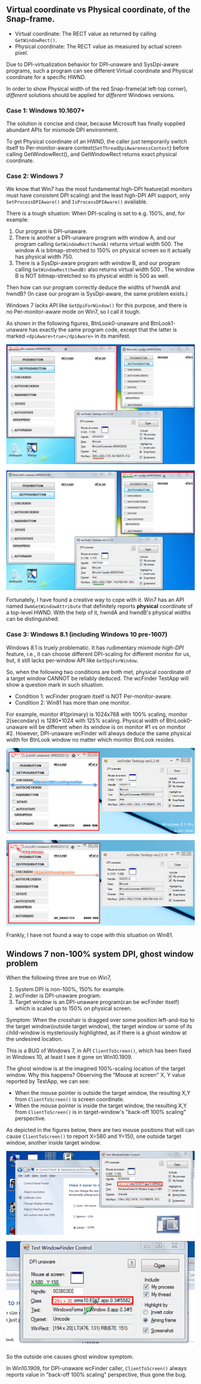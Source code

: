 ## Virtual coordinate vs Physical coordinate, of the Snap-frame.

* Virtual coordinate: The RECT value as returned by calling `GetWindowRect()`.
* Physical coordinate: The RECT value as measured by actual screen pixel.

Due to DPI-virtualization behavior for DPI-unaware and SysDpi-aware programs, such a program can see different Virtual coordinate and Physical coordinate for a specific HWND.

In order to show Physical width of the red Snap-frame(at left-top corner), *different* solutions should be applied for *different* Windows versions.

### Case 1: Windows 10.1607+

The solution is concise and clear, because Microsoft has finally supplied abundant APIs for mixmode DPI environment.

To get Physical coordinate of an HWND, the caller just temporarily switch itself to Per-monitor-aware context(`SetThreadDpiAwarenessContext`) before calling GetWindowRect(), and GetWindowRect returns exact physical coordinate.

### Case 2: Windows 7

We know that Win7 has the most fundamental high-DPI feature(all monitors must have consistent DPI scaling) and the least high-DPI API support, only `SetProcessDPIAware()` and `IsProcessDPIAware()` available.

There is a tough situation: When DPI-scaling is set to e.g. 150%, and, for example:

1. Our program is DPI-unaware.
2. There is another a DPI-unaware program with window A, and our program calling `GetWindowRect(hwndA)` returns virtual width 500. The window A is bitmap-stretched to 150% on physical screen so it actually has physical width 750.
3. There is a SysDpi-aware program with window B, and our program calling `GetWindowRect(hwndB)` also returns virtual width 500 . The window B is NOT bitmap-stretched so its physical width is 500 as well.

Then how can our program correctly deduce the widths of hwndA and hwndB? (In case our program is SysDpi-aware, the same problem exists.)

Windows 7 lacks API like `GetDpiForWindow()` for this purpose, and there is no Per-monitor-aware mode on Win7, so I call it tough.

As shown in the following figures, BtnLook0-unaware and BtnLook1-unaware has exactly the same program code, except that the latter is marked `<dpiAware>true</dpiAware>` in its manifest.

![The DPI-unaware target-window has 150% width.](Graphics/Screenshots/Screenshot-Win7-highdpi-BtnLook0.png)

![The SysDpi-aware target-window has 100% width.](Graphics/Screenshots/Screenshot-Win7-highdpi-BtnLook1.png)

Fortunately, I have found a creative way to cope with it. Win7 has an API named `DwmGetWindowAttribute` that definitely reports **physical** coordinate of a top-level HWND. With the help of it, hwndA and hwndB's physical widths can be distinguished.

### Case 3: Windows 8.1 (including Windows 10 pre-1607)

Windows 8.1 is truely problematic. It has rudimentary *mixmode high-DPI* feature, i.e., it can choose different DPI-scaling for different monitor for us, but, it still lacks per-window API like `GetDpiForWindow`.

So, when the following two conditions are both met, physical coordinate of a target window CANNOT be reliably deduced. The wcFinder TestApp will show a question mark in such situation.

* Condition 1: wcFinder program itself is NOT Per-monitor-aware.
* Condition 2: Win81 has more than one monitor.

For example, monitor #1(primary) is 1024x768 with 100% scaling, monitor 2(secondary) is 1280*1024 with 125% scaling. Physical width of BtnLook0-unaware will be different when its window is on monitor #1 vs on monitor #2. However, DPI-unaware wcFinder will always deduce the same physical width for BtnLook window no matter which monitor BtnLook resides.

![Win81-400px-scaling100pct](Graphics/Screenshots/Win81-400px-scaling100pct.png)

![Win81-500px-scaling125pct](Graphics/Screenshots/Win81-500px-scaling125pct.png)

Frankly, I have not found a way to cope with this situation on Win81.


## Windows 7 non-100% system DPI, ghost window problem

When the following three are true on Win7,

1. System DPI is non-100%, 150% for example.
2. wcFinder is DPI-unaware program.
3. Target window is an DPI-unaware program(can be wcFinder itself) which is scaled up to 150% on physical screen.

Symptom: When the crosshair is dragged over some position left-and-top to the target window(outside target window), the target window or some of its child-window is mysteriously highlighted, as if there is a ghost window at the undesired location.

This is a BUG of Windows 7, in API `ClientToScreen()`, which has been fixed in Windows 10, at least I see it gone on Win10.1909. 

The ghost window is at the imagined 100%-scaling location of the target window. Why this happens? Observing the "Mouse at screen" X, Y value reported by TestApp, we can see:
* When the mouse pointer is outside the target window, the resulting X,Y from `ClientToScreen()` is screen coordinate.
* When the mouse pointer is inside the target window, the resulting X,Y from `ClientToScreen()` is in target-window's "back-off 100% scaling" perspective.

As depicted in the figures below, there are two mouse positions that will can cause `ClientToScreen()` to report X=580 and Y=150, one outside target window, another inside target window.

![Win7-ghost-window-out](Graphics/Screenshots/Win7-ghost-window-out.png)

![Win7-not-ghost-window-in](Graphics/Screenshots/Win7-not-ghost-window-in.png)


So the outside one causes ghost window symptom.

In Win10.1909, for DPI-unaware wcFinder caller, `ClientToScreen()` always reports value in "back-off 100% scaling" perspective, thus gone the bug.

